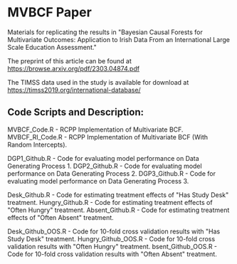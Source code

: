 # MVBCF Paper
Materials for replicating the results in "Bayesian Causal Forests for Multivariate Outcomes: Application to Irish Data From an International Large Scale Education Assessment."

The preprint of this article can be found at https://browse.arxiv.org/pdf/2303.04874.pdf

The TIMSS data used in the study is available for download at https://timss2019.org/international-database/

## Code Scripts and Description:

MVBCF_Code.R - RCPP Implementation of Multivariate BCF.
MVBCF_RI_Code.R - RCPP Implementation of Multivariate BCF (With Random Intercepts).

DGP1_Github.R - Code for evaluating model performance on Data Generating Process 1.
DGP2_Github.R - Code for evaluating model performance on Data Generating Process 2.
DGP3_Github.R - Code for evaluating model performance on Data Generating Process 3.

Desk_Github.R - Code for estimating treatment effects of "Has Study Desk" treatment.
Hungry_Github.R - Code for estimating treatment effects of "Often Hungry" treatment.
Absent_Github.R - Code for estimating treatment effects of "Often Absent" treatment.

Desk_Github_OOS.R - Code for 10-fold cross validation results with "Has Study Desk" treatment.
Hungry_Github_OOS.R - Code for 10-fold cross validation results with "Often Hungry" treatment.
bsent_Github_OOS.R - Code for 10-fold cross validation results with "Often Absent" treatment.
